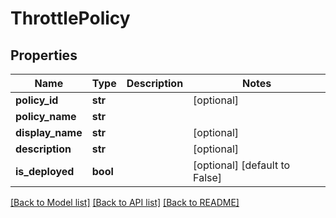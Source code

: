 # ThrottlePolicy

## Properties
Name | Type | Description | Notes
------------ | ------------- | ------------- | -------------
**policy_id** | **str** |  | [optional] 
**policy_name** | **str** |  | 
**display_name** | **str** |  | [optional] 
**description** | **str** |  | [optional] 
**is_deployed** | **bool** |  | [optional] [default to False]

[[Back to Model list]](../README.md#documentation-for-models) [[Back to API list]](../README.md#documentation-for-api-endpoints) [[Back to README]](../README.md)


